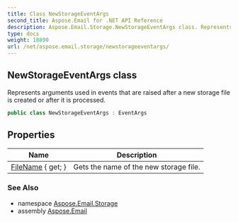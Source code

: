 ```yaml
---
title: Class NewStorageEventArgs
second_title: Aspose.Email for .NET API Reference
description: Aspose.Email.Storage.NewStorageEventArgs class. Represents arguments used in events that are raised after a new storage file is created or after it is processed
type: docs
weight: 18890
url: /net/aspose.email.storage/newstorageeventargs/
---
```

## NewStorageEventArgs class

Represents arguments used in events that are raised after a new storage file is created or after it is processed.

```csharp
public class NewStorageEventArgs : EventArgs
```

## Properties

| Name | Description |
| --- | --- |
| [FileName](../../aspose.email.storage/newstorageeventargs/filename/) { get; } | Gets the name of the new storage file. |

### See Also

* namespace [Aspose.Email.Storage](../../aspose.email.storage/)
* assembly [Aspose.Email](../../)



